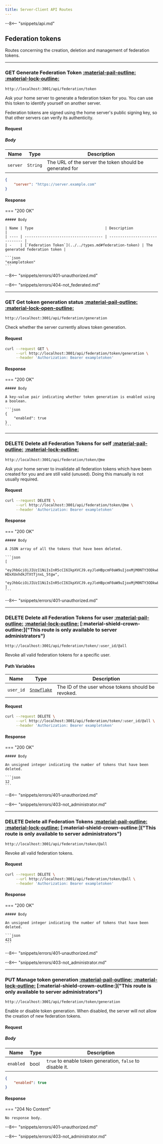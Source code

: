 ```yaml
---
title: Server-Client API Routes
---
```


--8<-- "snippets/api.md"

## Federation tokens

Routes concerning the creation, deletion and management of federation tokens.

---

### <p class="request-h"><span class="request request-get">GET</span> Generate Federation Token [:material-pail-outline:](../../rate-limits.md "Bucket: federation-token-generation") [:material-lock-outline:](#authorization "Authorization required") </p> 

`http://localhost:3001/api/federation/token`

Ask your home server to generate a federation token for you. You can use this token to identify yourself on another server.

Federation tokens are signed using the home server's public signing key, so that other servers can verify its authenticity.

#### Request

##### Body

| Name     | Type     | Description                                             |
| -------- | -------- | ------------------------------------------------------- |
| `server` | `String` | The URL of the server the token should be generated for |

```json
{
    "server": "https://server.example.com"
}
```

#### Response

=== "200 OK"

    ##### Body

    | Name | Type                                 | Description                    |
    | ---- | ------------------------------------ | ------------------------------ |
    | -    | [`Federation Token`](../../types.md#federation-token) | The generated federation token |

    ```json
    "exampletoken"
    ```

--8<-- "snippets/errors/401-unauthorized.md"

--8<-- "snippets/errors/404-not_federated.md"

---

### <p class="request-h"><span class="request request-get">GET</span> Get token generation status [:material-pail-outline:](../../rate-limits.md "Bucket: ip/global") [:material-lock-open-outline:](#authorization "Authorization not required")</p>

`http://localhost:3001/api/federation/generation`

Check whether the server currently allows token generation.

#### Request

```bash
curl --request GET \
     --url http://localhost:3001/api/federation/token/generation \
     --header 'Authorization: Bearer exampletoken'
```

#### Response

=== "200 OK"

    ##### Body

    A key-value pair indicating whether token generation is enabled using a boolean.

    ```json
    {
        "enabled": true
    }
    ```

---

### <p class="request-h"><span class="request request-delete">DELETE</span> Delete all Federation Tokens for self [:material-pail-outline:](../../rate-limits.md "Bucket: ip/global") [:material-lock-outline:](#authorization "Authorization required")</p>

`http://localhost:3001/api/federation/token/@me`

Ask your home server to invalidate all federation tokens which have been created for you and are still valid (unused). Doing this manually is not usually required.

#### Request

```bash
curl --request DELETE \
     --url http://localhost:3001/api/federation/token/@me \
     --header 'Authorization: Bearer exampletoken'
```

#### Response

=== "200 OK"

    ##### Body

    A JSON array of all the tokens that have been deleted.

    ```json
    [
        "eyJhbGciOiJIUzI1NiIsInR5cCI6IkpXVCJ9.eyJleHBpcmF0aW9uIjoxMjM0NTY3ODkwLCJmb3JfZmVkZXJhdGlvbl9pZCI6ImV4YW1wbGVAc2VydmVyLmV4YW1wbGUuY29tIiwiZm9yX2F1dGhlbnRpY2F0aW9uX29uIjoib3RoZXJzZXJ2ZXIuZXhhbXBsZS5jb20iLCJub25jZSI6ImV4YW1wbGVub25jZSJ9.3NBVGBU65PzoeZXHtaN-HDxXUxhdkJTXtTjnxL_5tgw",
        "eyJhbGciOiJIUzI1NiIsInR5cCI6IkpXVCJ9.eyJleHBpcmF0aW9uIjoxMjM0NTY3ODkwLCJmb3JfZmVkZXJhdGlvbl9pZCI6ImV4YW1wbGVAc2VydmVyLmV4YW1wbGUuY29tIiwiZm9yX2F1dGhlbnRpY2F0aW9uX29uIjoieWV0YW5vdGhlcnNlcnZlci5leGFtcGxlLmNvbSIsIm5vbmNlIjoiYW5vdGhlcmV4YW1wbGVub25jZSJ9.yGx6abxh_fTWQmx0KrWlTz9GviaF_F34ADR9z06i2eM"
    ]
    ```

--8<-- "snippets/errors/401-unauthorized.md"

---

### <p class="request-h"><span class="request request-delete">DELETE</span> Delete all Federation Tokens for user [:material-pail-outline:](../../rate-limits.md "Bucket: ip/global") [:material-lock-outline:](#authorization "Authorization required") [:material-shield-crown-outline:]("This route is only available to server administrators")</p>

`http://localhost:3001/api/federation/token/:user_id/@all`

Revoke all valid federation tokens for a specific user.

#### Path Variables

| Name      | Type        | Description                                        |
| --------- | ----------- | -------------------------------------------------- |
| `user_id` | [`Snowflake`](../../types.md#snowflake) | The ID of the user whose tokens should be revoked. |

#### Request

```bash
curl --request DELETE \
     --url http://localhost:3001/api/federation/token/:user_id/@all \
     --header 'Authorization: Bearer exampletoken'
```

#### Response

=== "200 OK"

    ##### Body

    An unsigned integer indicating the number of tokens that have been deleted.

    ```json
    12
    ```

--8<-- "snippets/errors/401-unauthorized.md"

--8<-- "snippets/errors/403-not_administrator.md"


---

### <p class="request-h"><span class="request request-delete">DELETE</span> Delete all Federation Tokens [:material-pail-outline:](../../rate-limits.md "Bucket: ip/global") [:material-lock-outline:](#authorization "Authorization required") [:material-shield-crown-outline:]("This route is only available to server administrators")</p>

`http://localhost:3001/api/federation/token/@all`

Revoke all valid federation tokens.

#### Request

```bash
curl --request DELETE \
     --url http://localhost:3001/api/federation/token/@all \
     --header 'Authorization: Bearer exampletoken'
```

#### Response

=== "200 OK"

    ##### Body

    An unsigned integer indicating the number of tokens that have been deleted.

    ```json
    421
    ```

--8<-- "snippets/errors/401-unauthorized.md"

--8<-- "snippets/errors/403-not_administrator.md"

---

### <p class="request-h"><span class="request request-put">PUT</span> Manage token generation [:material-pail-outline:](../../rate-limits.md "Bucket: ip/global") [:material-lock-outline:](#authorization "Authorization required") [:material-shield-crown-outline:]("This route is only available to server administrators")</p>

`http://localhost:3001/api/federation/token/generation`

Enable or disable token generation. When disabled, the server will not allow the creation of new federation tokens.

#### Request

##### Body

| Name      | Type | Description                                               |
| --------- | ---- | --------------------------------------------------------- |
| `enabled` | bool | `true` to enable token generation, `false` to disable it. |

```json
{
    "enabled": true
}
```

#### Response

=== "204 No Content"

    No response body.

--8<-- "snippets/errors/401-unauthorized.md"

--8<-- "snippets/errors/403-not_administrator.md"